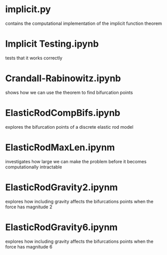 # implicit.py 
contains the computational implementation of the implicit function theorem

# Implicit Testing.ipynb 
tests that it works correctly

# Crandall-Rabinowitz.ipynb
shows how we can use the theorem to find bifurcation points

# ElasticRodCompBifs.ipynb
explores the bifurcation points of a discrete elastic rod model

# ElasticRodMaxLen.ipynm 
investigates how large we can make the problem before it becomes computationally intractable

# ElasticRodGravity2.ipynm 
explores how including gravity affects the bifurcations points when the force has magnitude 2

# ElasticRodGravity6.ipynm 
explores how including gravity affects the bifurcations points when the force has magnitude 6
